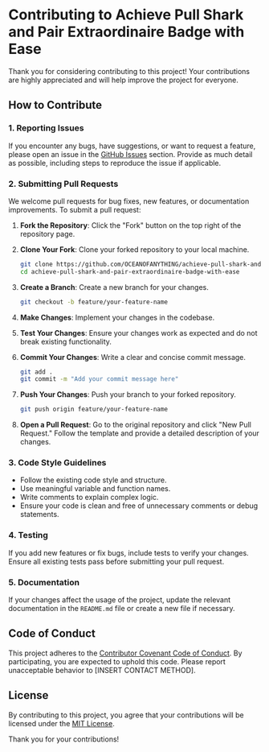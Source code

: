# Contributing to Achieve Pull Shark and Pair Extraordinaire Badge with Ease

Thank you for considering contributing to this project! Your contributions are highly appreciated and will help improve the project for everyone.

## How to Contribute

### 1. Reporting Issues

If you encounter any bugs, have suggestions, or want to request a feature, please open an issue in the [GitHub Issues](https://github.com/OCEANOFANYTHING/achieve-pull-shark-and-pair-extraordinaire-badge-with-ease/issues) section. Provide as much detail as possible, including steps to reproduce the issue if applicable.

### 2. Submitting Pull Requests

We welcome pull requests for bug fixes, new features, or documentation improvements. To submit a pull request:

1. **Fork the Repository**: Click the "Fork" button on the top right of the repository page.
2. **Clone Your Fork**: Clone your forked repository to your local machine.

   ```bash
   git clone https://github.com/OCEANOFANYTHING/achieve-pull-shark-and-pair-extraordinaire-badge-with-ease.git
   cd achieve-pull-shark-and-pair-extraordinaire-badge-with-ease
   ```

3. **Create a Branch**: Create a new branch for your changes.

   ```bash
   git checkout -b feature/your-feature-name
   ```

4. **Make Changes**: Implement your changes in the codebase.
5. **Test Your Changes**: Ensure your changes work as expected and do not break existing functionality.
6. **Commit Your Changes**: Write a clear and concise commit message.

   ```bash
   git add .
   git commit -m "Add your commit message here"
   ```

7. **Push Your Changes**: Push your branch to your forked repository.

   ```bash
   git push origin feature/your-feature-name
   ```

8. **Open a Pull Request**: Go to the original repository and click "New Pull Request." Follow the template and provide a detailed description of your changes.

### 3. Code Style Guidelines

- Follow the existing code style and structure.
- Use meaningful variable and function names.
- Write comments to explain complex logic.
- Ensure your code is clean and free of unnecessary comments or debug statements.

### 4. Testing

If you add new features or fix bugs, include tests to verify your changes. Ensure all existing tests pass before submitting your pull request.

### 5. Documentation

If your changes affect the usage of the project, update the relevant documentation in the `README.md` file or create a new file if necessary.

## Code of Conduct

This project adheres to the [Contributor Covenant Code of Conduct](CODE_OF_CONDUCT.md). By participating, you are expected to uphold this code. Please report unacceptable behavior to [INSERT CONTACT METHOD].

## License

By contributing to this project, you agree that your contributions will be licensed under the [MIT License](LICENSE).

Thank you for your contributions!
